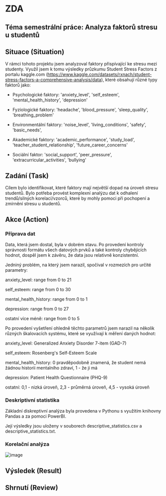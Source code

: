 # ZDA

## Téma semestrální práce: Analyza faktorů stresu u studentů

## Situace (Situation)

V rámci tohoto projektu jsem analyzoval faktory přispívající ke stresu mezi studenty. Využil jsem k tomu výsledky průzkumu Student Stress Factors z portalu kaggle.com (https://www.kaggle.com/datasets/rxnach/student-stress-factors-a-comprehensive-analysis/data), které obsahují různé typy faktorů jako:

- Psychologické faktory: 'anxiety_level', 'self_esteem', 'mental_health_history', 'depression'

- Fyziologické faktory: 'headache', 'blood_pressure', 'sleep_quality', 'breathing_problem'

- Environmentální faktory: 'noise_level', 'living_conditions', 'safety', 'basic_needs',

- Akademické faktory: 'academic_performance', 'study_load', 'teacher_student_relationship', 'future_career_concerns'

- Sociální faktor: 'social_support', 'peer_pressure', 'extracurricular_activities', 'bullying'

## Zadání (Task)

Cílem bylo identifikovat, které faktory mají největší dopad na úroveň stresu studentů. Bylo potřeba provést komplexní analýzu dat k odhalení trendů/silných korelací/vzorců, které by mohly pomoci při pochopení a zmírnění stresu u studentů.

## Akce (Action)

### Příprava dat

Data, která jsem dostal, byla v dobrém stavu. Po provedení kontroly správnosti formátu všech datových prvků a také kontroly chybějících hodnot, dospěl jsem k závěru, že data jsou relativně konzistentní.

Jedniný problém, na který jsem narazil, spočíval v rozmezích pro určité parametry:

anxiety_level: range from 0 to 21

self_esteem: range from 0 to 30

mental_health_history: range from 0 to 1

depression: range from 0 to 27

ostatní více méně: range from 0 to 5

Po provedení vyšetření ohledně těchto parametrů jsem narazil na několik různých škalovacích systému, které se využívají k měření daných hodnot:

anxiety_level: Generalized Anxiety Disorder 7-item (GAD-7)

self_esteem: Rosenberg's Self-Esteem Scale

mental_health_history: 0 pravděpodobně znamená, že student nemá žádnou historii mentalního zdraví, 1 - že ji má

depression: Patient Health Questionnaire (PHQ-9)

ostatní: 0,1 - nizká úroveň, 2,3 - průměrná úroveň, 4,5 - vysoká úroveň

### Deskriptivní statistika
Základní diskreptivní analýza byla provedena v Pythonu s využitím knihovny Pandas a za pomoci PowerBI.

Její výsledky jsou uloženy v souborech descriptive_statistics.csv a descriptive_statistics.txt.

### Korelační analýza

![image](https://github.com/mamaegeo/ZDA/assets/135848732/9e619b53-c9ee-47c4-a0e2-9d4057504fe5)



## Výsledek (Result)

## Shrnutí (Review)
